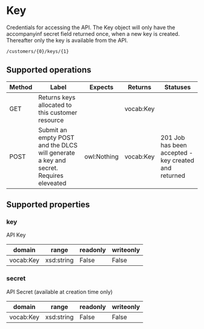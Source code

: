 
# Key

Credentials for accessing the API. The Key object will only have the accompanyinf secret field returned once, when a new key is created. Thereafter only the key is available from the API.


```
/customers/{0}/keys/{1}
```


## Supported operations


|Method|Label|Expects|Returns|Statuses|
|--|--|--|--|--|
|GET|Returns keys allocated to this customer resource| |vocab:Key| |
|POST|Submit an empty POST and the DLCS will generate a key and secret. Requires eleveated |owl:Nothing|vocab:Key|201 Job has been accepted - key created and returned|


## Supported properties


### key

API Key


|domain|range|readonly|writeonly|
|--|--|--|--|
|vocab:Key|xsd:string|False|False|


### secret

API Secret (available at creation time only)


|domain|range|readonly|writeonly|
|--|--|--|--|
|vocab:Key|xsd:string|False|False|

